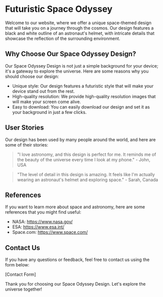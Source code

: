 <!--font:Alegreya-->

# Futuristic Space Odyssey

Welcome to our website, where we offer a unique space-themed design that will take you on a journey through the cosmos. Our design features a black and white outline of an astronaut's helmet, with intricate details that showcase the reflection of the surrounding environment.

## Why Choose Our Space Odyssey Design?

Our Space Odyssey Design is not just a simple background for your device; it's a gateway to explore the universe. Here are some reasons why you should choose our design:

- Unique style: Our design features a futuristic style that will make your device stand out from the rest.
- High-quality resolution: We provide high-quality resolution images that will make your screen come alive.
- Easy to download: You can easily download our design and set it as your background in just a few clicks.

## User Stories

Our design has been used by many people around the world, and here are some of their stories:

> "I love astronomy, and this design is perfect for me. It reminds me of the beauty of the universe every time I look at my phone." - John, USA

> "The level of detail in this design is amazing. It feels like I'm actually wearing an astronaut's helmet and exploring space." - Sarah, Canada

## References

If you want to learn more about space and astronomy, here are some references that you might find useful:

- NASA: https://www.nasa.gov/
- ESA: https://www.esa.int/
- Space.com: https://www.space.com/

## Contact Us

If you have any questions or feedback, feel free to contact us using the form below:

[Contact Form]

Thank you for choosing our Space Odyssey Design. Let's explore the universe together!

<!--

Write me content for website with wallpaper which alt text is:

"A black and white outline of an astronaut's helmet, with intricate details that showcase the reflection of the surrounding environment."

The name/title of the page should not be 1:1 copy of the alt text but rather a real content of the website which is using this wallpaper.

- Use markdown format 
- Start with heading
- Heading should be short and concise
- The content should look like a real website 
- The website should not be about the wallpaper, wallpaper is just a related background
- Heading should be contain work "wallpaper" or "background"
- Include real sections like references, contact, user stories, etc. use things relevant to the page purpose.
- Feel free to use structure like headings, bullets, numbering, blockquotes, paragraphs, horizontal lines, etc.
- You can use formatting like bold or _italic_
- You can include UTF-8 emojis
- Links should be only #hash anchors (and you can refer to the document itself)
- Do not include images


---


# Space Odyssey Wallpaper: Explore the Universe with Our Futuristic Design

Welcome to our website, where we offer a unique space-themed wallpaper that will take you on a journey through the cosmos. Our wallpaper features a black and white outline of an astronaut's helmet, with intricate details that showcase the reflection of the surrounding environment.

## Why Choose Our Space Odyssey Wallpaper?

Our Space Odyssey Wallpaper is not just a simple background for your device; it's a gateway to explore the universe. Here are some reasons why you should choose our wallpaper:

- Unique design: Our wallpaper features a futuristic design that will make your device stand out from the rest.
- High-quality resolution: We provide high-quality resolution images that will make your screen come alive.
- Easy to download: You can easily download our wallpaper and set it as your background in just a few clicks.

## User Stories

Our wallpaper has been used by many people around the world, and here are some of their stories:

> "I love astronomy, and this wallpaper is perfect for me. It reminds me of the beauty of the universe every time I look at my phone." - John, USA

> "The level of detail in this wallpaper is amazing. It feels like I'm actually wearing an astronaut's helmet and exploring space." - Sarah, Canada

## References

If you want to learn more about space and astronomy, here are some references that you might find useful:

- NASA: https://www.nasa.gov/
- ESA: https://www.esa.int/
- Space.com: https://www.space.com/

## Contact Us

If you have any questions or feedback, feel free to contact us using the form below:

[Contact Form]

Thank you for choosing our Space Odyssey Wallpaper. Let's explore the universe together!


---


Heading should not include word "wallpaper". The website should not be about the wallpaper itself, wallpaper is just a related background, rewrite whole content.


---


# Space Odyssey: Explore the Universe with Our Futuristic Design

Welcome to our website, where we offer a unique space-themed design that will take you on a journey through the cosmos. Our design features a black and white outline of an astronaut's helmet, with intricate details that showcase the reflection of the surrounding environment.

## Why Choose Our Space Odyssey Design?

Our Space Odyssey Design is not just a simple background for your device; it's a gateway to explore the universe. Here are some reasons why you should choose our design:

- Unique style: Our design features a futuristic style that will make your device stand out from the rest.
- High-quality resolution: We provide high-quality resolution images that will make your screen come alive.
- Easy to download: You can easily download our design and set it as your background in just a few clicks.

## User Stories

Our design has been used by many people around the world, and here are some of their stories:

> "I love astronomy, and this design is perfect for me. It reminds me of the beauty of the universe every time I look at my phone." - John, USA

> "The level of detail in this design is amazing. It feels like I'm actually wearing an astronaut's helmet and exploring space." - Sarah, Canada

## References

If you want to learn more about space and astronomy, here are some references that you might find useful:

- NASA: https://www.nasa.gov/
- ESA: https://www.esa.int/
- Space.com: https://www.space.com/

## Contact Us

If you have any questions or feedback, feel free to contact us using the form below:

[Contact Form]

Thank you for choosing our Space Odyssey Design. Let's explore the universe together!

-->
